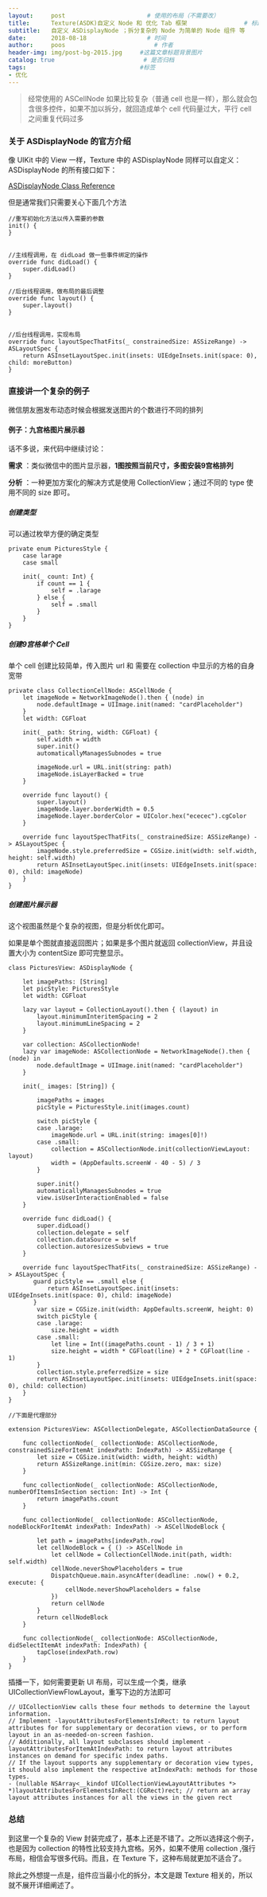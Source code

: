 ```yaml
---
layout:     post                       # 使用的布局（不需要改）
title:      Texture(ASDK)自定义 Node 和 优化 Tab 框架                # 标题
subtitle:   自定义 ASDisplayNode ；拆分复杂的 Node 为简单的 Node 组件 等            #副标题
date:       2018-08-18                 # 时间
author:     poos                         # 作者
header-img: img/post-bg-2015.jpg     #这篇文章标题背景图片
catalog: true                         # 是否归档
tags:                                #标签
- 优化
---
```


> 经常使用的 ASCellNode 如果比较复杂（普通 cell 也是一样），那么就会包含很多控件，如果不加以拆分，就回造成单个 cell 代码量过大，平行 cell 之间重复代码过多


### 关于 ASDisplayNode 的官方介绍

像 UIKit 中的 View 一样，Texture 中的 ASDisplayNode 同样可以自定义：ASDisplayNode 的所有接口如下：

[ASDisplayNode Class Reference](http://texturegroup.org/appledocs.html)

但是通常我们只需要关心下面几个方法

```
//重写初始化方法以传入需要的参数
init() {
}


//主线程调用，在 didLoad 做一些事件绑定的操作
override func didLoad() {
    super.didLoad()
}

//后台线程调用，做布局的最后调整
override func layout() {
    super.layout()
}


//后台线程调用，实现布局
override func layoutSpecThatFits(_ constrainedSize: ASSizeRange) -> ASLayoutSpec {
    return ASInsetLayoutSpec.init(insets: UIEdgeInsets.init(space: 0), child: moreButton)
}
```

### 直接讲一个复杂的例子

微信朋友圈发布动态时候会根据发送图片的个数进行不同的排列

#### 例子：九宫格图片展示器

话不多说，来代码中继续讨论：

**需求** ：类似微信中的图片显示器，**1图按照当前尺寸，多图安装9宫格排列**

**分析** ：一种更加方案化的解决方式是使用 CollectionView；通过不同的 type 使用不同的 size 即可。

##### 创建类型

可以通过枚举方便的确定类型

```
private enum PicturesStyle {
    case larage
    case small

    init(_ count: Int) {
        if count == 1 {
            self = .larage
        } else {
            self = .small
        }
    }
}
```

##### 创建9宫格单个 Cell

单个 cell 创建比较简单，传入图片 url 和 需要在 collection 中显示的方格的自身宽带

```
private class CollectionCellNode: ASCellNode {
    let imageNode = NetworkImageNode().then { (node) in
        node.defaultImage = UIImage.init(named: "cardPlaceholder")
    }
    let width: CGFloat

    init(_ path: String, width: CGFloat) {
        self.width = width
        super.init()
        automaticallyManagesSubnodes = true

        imageNode.url = URL.init(string: path)
        imageNode.isLayerBacked = true
    }

    override func layout() {
        super.layout()
        imageNode.layer.borderWidth = 0.5
        imageNode.layer.borderColor = UIColor.hex("ececec").cgColor
    }

    override func layoutSpecThatFits(_ constrainedSize: ASSizeRange) -> ASLayoutSpec {
        imageNode.style.preferredSize = CGSize.init(width: self.width, height: self.width)
        return ASInsetLayoutSpec.init(insets: UIEdgeInsets.init(space: 0), child: imageNode)
    }
}
```

##### 创建图片展示器

这个视图虽然是个复杂的视图，但是分析优化即可。

如果是单个图就直接返回图片；如果是多个图片就返回 collectionView，并且设置大小为 contentSize 即可完整显示。

```
class PicturesView: ASDisplayNode {

    let imagePaths: [String]
    let picStyle: PicturesStyle
    let width: CGFloat

    lazy var layout = CollectionLayout().then { (layout) in
        layout.minimumInteritemSpacing = 2
        layout.minimumLineSpacing = 2
    }

    var collection: ASCollectionNode!
    lazy var imageNode: ASCollectionNode = NetworkImageNode().then { (node) in
        node.defaultImage = UIImage.init(named: "cardPlaceholder")
    }

    init(_ images: [String]) {

        imagePaths = images
        picStyle = PicturesStyle.init(images.count)

        switch picStyle {
        case .larage:
            imageNode.url = URL.init(string: images[0]!)
        case .small:
            collection = ASCollectionNode.init(collectionViewLayout: layout)
            width = (AppDefaults.screenW - 40 - 5) / 3
        }

        super.init()
        automaticallyManagesSubnodes = true
        view.isUserInteractionEnabled = false
    }

    override func didLoad() {
        super.didLoad()
        collection.delegate = self
        collection.dataSource = self
        collection.autoresizesSubviews = true
    }

    override func layoutSpecThatFits(_ constrainedSize: ASSizeRange) -> ASLayoutSpec {
       guard picStyle == .small else {
           return ASInsetLayoutSpec.init(insets: UIEdgeInsets.init(space: 0), child: imageNode)
       }
        var size = CGSize.init(width: AppDefaults.screenW, height: 0)
        switch picStyle {
        case .larage:
            size.height = width
        case .small:
            let line = Int((imagePaths.count - 1) / 3 + 1)
            size.height = width * CGFloat(line) + 2 * CGFloat(line - 1)
        }
        collection.style.preferredSize = size
        return ASInsetLayoutSpec.init(insets: UIEdgeInsets.init(space: 0), child: collection)
    }
}

//下面是代理部分

extension PicturesView: ASCollectionDelegate, ASCollectionDataSource {

    func collectionNode(_ collectionNode: ASCollectionNode, constrainedSizeForItemAt indexPath: IndexPath) -> ASSizeRange {
        let size = CGSize.init(width: width, height: width)
        return ASSizeRange.init(min: CGSize.zero, max: size)
    }

    func collectionNode(_ collectionNode: ASCollectionNode, numberOfItemsInSection section: Int) -> Int {
        return imagePaths.count
    }

    func collectionNode(_ collectionNode: ASCollectionNode, nodeBlockForItemAt indexPath: IndexPath) -> ASCellNodeBlock {

        let path = imagePaths[indexPath.row]
        let cellNodeBlock = { () -> ASCellNode in
            let cellNode = CollectionCellNode.init(path, width: self.width)
            cellNode.neverShowPlaceholders = true
            DispatchQueue.main.asyncAfter(deadline: .now() + 0.2, execute: {
                cellNode.neverShowPlaceholders = false
            })
            return cellNode
        }
        return cellNodeBlock
    }

    func collectionNode(_ collectionNode: ASCollectionNode, didSelectItemAt indexPath: IndexPath) {
        tapClose(indexPath.row)
    }
}
```
插播一下，如何需要更新 UI 布局，可以生成一个类，继承UICollectionViewFlowLayout，重写下边的方法即可
```
// UICollectionView calls these four methods to determine the layout information.
// Implement -layoutAttributesForElementsInRect: to return layout attributes for for supplementary or decoration views, or to perform layout in an as-needed-on-screen fashion.
// Additionally, all layout subclasses should implement -layoutAttributesForItemAtIndexPath: to return layout attributes instances on demand for specific index paths.
// If the layout supports any supplementary or decoration view types, it should also implement the respective atIndexPath: methods for those types.
- (nullable NSArray<__kindof UICollectionViewLayoutAttributes *> *)layoutAttributesForElementsInRect:(CGRect)rect; // return an array layout attributes instances for all the views in the given rect
```

### 总结

到这里一个复杂的 View 封装完成了，基本上还是不错了。之所以选择这个例子，也是因为 collection 的特性比较支持九宫格。另外，如果不使用 collection ,强行布局，相信会写很多代码。而且，在 Texture 下，这种布局就更加不适合了。

除此之外想提一点是，组件应当最小化的拆分，本文是跟 Texture 相关的，所以就不展开详细阐述了。
